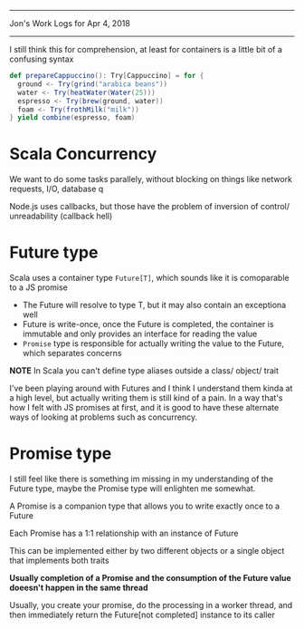 *****************************************************************

Jon's Work Logs for Apr 4, 2018

*****************************************************************

I still think this for comprehension, at least for containers is a little bit of a confusing syntax
```scala
def prepareCappuccino(): Try[Cappuccino] = for {
  ground <- Try(grind("arabica beans"))
  water <- Try(heatWater(Water(25)))
  espresso <- Try(brew(ground, water))
  foam <- Try(frothMilk("milk"))
} yield combine(espresso, foam)
```

# Scala Concurrency

We want to do some tasks parallely, without blocking on things like network requests, I/O, database q

Node.js uses callbacks, but those have the problem of inversion of control/ unreadability (callback hell)

# Future type

Scala uses a container type `Future[T]`, which sounds like it is comoparable to a JS promise

* The Future will resolve to type T, but it may also contain an exceptiona well
* Future is write-once, once the Future is completed, the container is immutable and only provides an interface for reading the value
* `Promise` type is responsible for actually writing the value to the Future, which separates concerns

**NOTE** In Scala you can't define type aliases outside a class/ object/ trait

I've been playing around with Futures and I think I understand them kinda at a high level, but actually writing them is still kind of a pain.  In a way that's how I felt with JS promises at first, and it is good to have these alternate ways of looking at problems such as concurrency.

# Promise type

I still feel like there is something im missing in my understanding of the Future type, maybe the Promise type will enlighten me somewhat.

A Promise is a companion type that allows you to write exactly once to a Future

Each Promise has a 1:1 relationship with an instance of Future

This can be implemented either by two different objects or a single object that implements both traits

**Usually completion of a Promise and the consumption of the Future value doeesn't happen in the same thread**

Usually, you create your promise, do the processing in a worker thread, and then immediately return the Future[not completed] instance to its caller